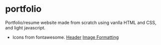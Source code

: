 # portfolio
Portfolio/resume website made from scratch using vanlla HTML and CSS, and light javascript. 


- Icons from fontawesome.
[Header](https://www.w3schools.com/howto/howto_js_sticky_header.asp)
[Image Formatting](https://www.digitalocean.com/community/tutorials/css-cropping-images-object-fit)
